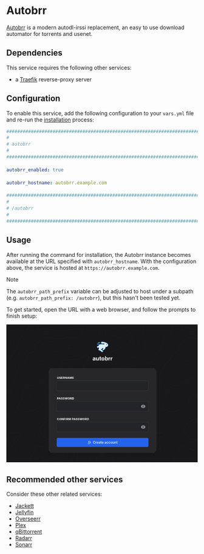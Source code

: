 <!--
SPDX-FileCopyrightText: 2025 MASH project contributors
SPDX-FileCopyrightText: 2025 Suguru Hirahara

SPDX-License-Identifier: AGPL-3.0-or-later
-->

# Autobrr

[Autobrr](https://autobrr.com/) is a modern autodl-irssi replacement, an easy to use download automator for torrents and usenet.

## Dependencies

This service requires the following other services:

- a [Traefik](traefik.md) reverse-proxy server

## Configuration

To enable this service, add the following configuration to your `vars.yml` file and re-run the [installation](../installing.md) process:

```yaml
########################################################################
#                                                                      #
# autobrr                                                              #
#                                                                      #
########################################################################

autobrr_enabled: true

autobrr_hostname: autobrr.example.com

########################################################################
#                                                                      #
# /autobrr                                                             #
#                                                                      #
########################################################################
```

## Usage

After running the command for installation, the Autobrr instance becomes available at the URL specified with `autobrr_hostname`. With the configuration above, the service is hosted at `https://autobrr.example.com`.

>[!NOTE]
> The `autobrr_path_prefix` variable can be adjusted to host under a subpath (e.g. `autobrr_path_prefix: /autobrr`), but this hasn't been tested yet.

To get started, open the URL with a web browser, and follow the prompts to finish setup:

![Autobrr Create Account](../assets/autobrr/setup-1.png)

## Recommended other services

Consider these other related services:

- [Jackett](jackett.md)
- [Jellyfin](jellyfin.md)
- [Overseerr](overseerr.md)
- [Plex](plex.md)
- [qBittorrent](qbittorrent.md)
- [Radarr](radarr.md)
- [Sonarr](sonarr.md)
